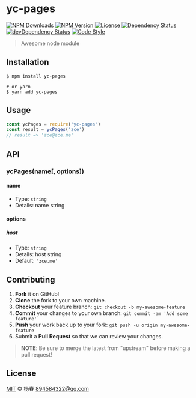 # yc-pages

[![NPM Downloads][downloads-image]][downloads-url]
[![NPM Version][version-image]][version-url]
[![License][license-image]][license-url]
[![Dependency Status][dependency-image]][dependency-url]
[![devDependency Status][devdependency-image]][devdependency-url]
[![Code Style][style-image]][style-url]

> Awesome node module

## Installation

```shell
$ npm install yc-pages

# or yarn
$ yarn add yc-pages
```

## Usage

<!-- TODO: Introduction of API use -->

```javascript
const ycPages = require('yc-pages')
const result = ycPages('zce')
// result => 'zce@zce.me'
```

## API

<!-- TODO: Introduction of API -->

### ycPages(name[, options])

#### name

- Type: `string`
- Details: name string

#### options

##### host

- Type: `string`
- Details: host string
- Default: `'zce.me'`

## Contributing

1. **Fork** it on GitHub!
2. **Clone** the fork to your own machine.
3. **Checkout** your feature branch: `git checkout -b my-awesome-feature`
4. **Commit** your changes to your own branch: `git commit -am 'Add some feature'`
5. **Push** your work back up to your fork: `git push -u origin my-awesome-feature`
6. Submit a **Pull Request** so that we can review your changes.

> **NOTE**: Be sure to merge the latest from "upstream" before making a pull request!

## License

[MIT](LICENSE) &copy; 杨春 <894584322@qq.com>



[downloads-image]: https://img.shields.io/npm/dm/yc-pages.svg
[downloads-url]: https://npmjs.org/package/yc-pages
[version-image]: https://img.shields.io/npm/v/yc-pages.svg
[version-url]: https://npmjs.org/package/yc-pages
[license-image]: https://img.shields.io/github/license/yc/yc-pages.svg
[license-url]: https://github.com/yc/yc-pages/blob/master/LICENSE
[dependency-image]: https://img.shields.io/david/yc/yc-pages.svg
[dependency-url]: https://david-dm.org/yc/yc-pages
[devdependency-image]: https://img.shields.io/david/dev/yc/yc-pages.svg
[devdependency-url]: https://david-dm.org/yc/yc-pages?type=dev
[style-image]: https://img.shields.io/badge/code_style-standard-brightgreen.svg
[style-url]: https://standardjs.com
